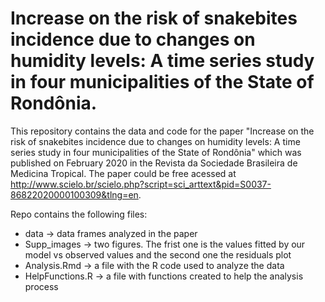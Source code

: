 # Increase on the risk of snakebites incidence due to changes on humidity levels: A time series study in four municipalities of the State of Rondônia.


This repository contains the data and code for the paper "Increase on the risk of snakebites incidence due to changes on humidity levels: A time series study in four municipalities of the State of Rondônia" which was published on February 2020 in the Revista da Sociedade Brasileira de Medicina Tropical. The paper could be free acessed at  http://www.scielo.br/scielo.php?script=sci_arttext&pid=S0037-86822020000100309&tlng=en.

Repo contains the following files:

- data &rarr; data frames analyzed in the paper
- Supp_images &rarr; two figures. The frist one is the values fitted by our model vs observed values and the second one the residuals plot
- Analysis.Rmd &rarr; a file with the R code used to analyze the data
- HelpFunctions.R &rarr; a file with functions created to help the analysis process


